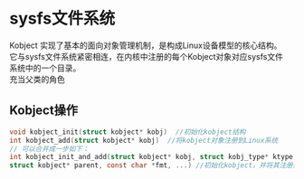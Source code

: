 # sysfs文件系统  
Kobject 实现了基本的面向对象管理机制，是构成Linux设备模型的核心结构。  
它与sysfs文件系统紧密相连，在内核中注册的每个Kobject对象对应sysfs文件  
系统中的一个目录。  
充当父类的角色  
## Kobject操作
``` C
void kobject_init(struct kobject* kobj)  //初始化kobject结构  
int kobject_add(struct kobject* kobj)  //将kobject对象注册到Linux系统  
// 可以合并成一步如下：  
int kobject_init_and_add(struct kobject* kobj, struct kobj_type* ktype,  
struct kobject* parent, const char *fmt, ...) //初始化kobject，并将其注册到Linux系统
```

